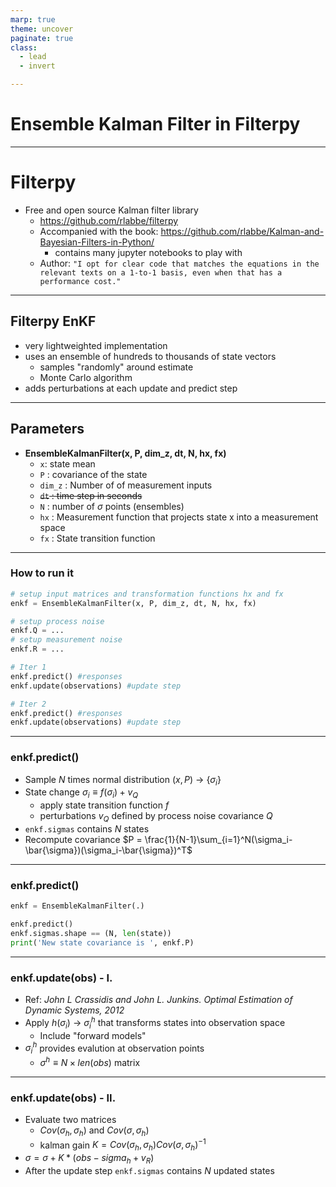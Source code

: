 ```yaml
---
marp: true
theme: uncover
paginate: true
class:
  - lead
  - invert

---
```

# Ensemble Kalman Filter in Filterpy

---
# Filterpy

- Free and open source Kalman filter library
    - https://github.com/rlabbe/filterpy
    - Accompanied with the book: https://github.com/rlabbe/Kalman-and-Bayesian-Filters-in-Python/
        - contains many jupyter notebooks to play with
    - Author: `"I opt for clear code that matches the equations in the relevant texts on a 1-to-1 basis, even when that has a performance cost."`


---
## Filterpy EnKF

- very lightweighted implementation
- uses an ensemble of hundreds to thousands of state vectors 
    - samples "randomly" around estimate
    - Monte Carlo algorithm
- adds perturbations at each update and predict step 
---

## Parameters

- __EnsembleKalmanFilter(x, P, dim_z, dt, N, hx, fx)__
    - `x`: state mean
    - `P` : covariance of the state
    - `dim_z` : Number of of measurement inputs
    - ~~`dt` : time step in seconds~~
    - `N` : number of $\sigma$ points (ensembles)
    - `hx` : Measurement function that projects state x into a measurement space
    - `fx` : State transition function 
---
### How to run it
```python
# setup input matrices and transformation functions hx and fx
enkf = EnsembleKalmanFilter(x, P, dim_z, dt, N, hx, fx)

# setup process noise
enkf.Q = ...
# setup measurement noise
enkf.R = ...

# Iter 1
enkf.predict() #responses
enkf.update(observations) #update step

# Iter 2
enkf.predict() #responses
enkf.update(observations) #update step
```
---
### enkf.predict()
- Sample $N$ times normal distribution $(x, P)$ &rightarrow; $\{{\sigma}_i\}$
- State change $\sigma_i\equiv f(\sigma_i)+v_Q$
   - apply state transition function $f$
   - perturbations $v_Q$ defined by process noise covariance $Q$
- `enkf.sigmas` contains $N$ states
- Recompute covariance
$P = \frac{1}{N-1}\sum_{i=1}^N(\sigma_i-\bar{\sigma})(\sigma_i-\bar{\sigma})^T$
---
### enkf.predict()
```python
enkf = EnsembleKalmanFilter(.)

enkf.predict()
enkf.sigmas.shape == (N, len(state))
print('New state covariance is ', enkf.P)
```
---
### enkf.update(obs) - I.
- Ref: _John L Crassidis and John L. Junkins. Optimal Estimation of Dynamic Systems, 2012_
- Apply $h(\sigma_i)$ &rightarrow; $\sigma_i^h$ that transforms states into observation space
   - Include "forward models"
- $\sigma_i^h$ provides evalution at observation points
   - $\sigma^h \equiv N\times len(obs)$ matrix
---
### enkf.update(obs) - II.
- Evaluate two matrices
   - $Cov(\sigma_h, \sigma_h)$ and $Cov(\sigma, \sigma_h)$
   - kalman gain $K = Cov(\sigma_h, \sigma_h) Cov(\sigma, \sigma_h)^{-1}$
- $\sigma = \sigma + K * (obs - sigma_h+v_R)$
- After the update step `enkf.sigmas` contains $N$ updated states






    

